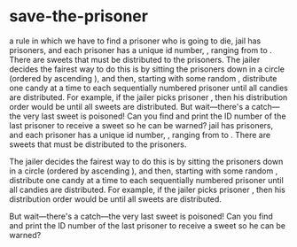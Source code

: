 # save-the-prisoner
a rule in which we have to find a prisoner who is going to die, jail has  prisoners, and each prisoner has a unique id number, , ranging from  to . There are  sweets that must be distributed to the prisoners.  The jailer decides the fairest way to do this is by sitting the prisoners down in a circle (ordered by ascending ), and then, starting with some random , distribute one candy at a time to each sequentially numbered prisoner until all  candies are distributed. For example, if the jailer picks prisoner , then his distribution order would be  until all  sweets are distributed.  But wait—there's a catch—the very last sweet is poisoned! Can you find and print the ID number of the last prisoner to receive a sweet so he can be warned?
jail has  prisoners, and each prisoner has a unique id number, , ranging from  to . There are  sweets that must be distributed to the prisoners.

The jailer decides the fairest way to do this is by sitting the prisoners down in a circle (ordered by ascending ), and then, starting with some random , distribute one candy at a time to each sequentially numbered prisoner until all  candies are distributed. For example, if the jailer picks prisoner , then his distribution order would be  until all  sweets are distributed.

But wait—there's a catch—the very last sweet is poisoned! Can you find and print the ID number of the last prisoner to receive a sweet so he can be warned?

